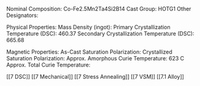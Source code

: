 Nominal Composition: Co-Fe2.5Mn2Ta4Si2B14
Cast Group: HOTG1
Other Designators: 
 
Physical Properties:
Mass Density (ingot): 
 Primary Crystallization Temperature (DSC): 460.37
Secondary Crystallization Temperature (DSC): 665.68

Magnetic Properties:
As-Cast Saturation Polarization: 
Crystallized Saturation Polarization: 
Approx. Amorphous Curie Temperature: 623 C
Approx. Total Curie Temperature: 

[[7 DSC]]
[[7 Mechanical]]
[[7 Stress Annealing]]
[[7 VSM]]
[[7.1 Alloy]]


